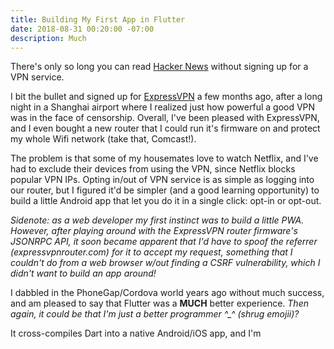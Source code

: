 ```yaml
---
title: Building My First App in Flutter
date: 2018-08-31 00:20:00 -07:00
description: Much 
---
```


There's only so long you can read [Hacker News](https://news.ycombinator.com/) without signing up for a VPN service. 

I bit the bullet and signed up for [ExpressVPN](https://www.expressvpn.com/) a few months ago, after a long night in a Shanghai airport where I realized just how powerful a good VPN was in the face of censorship. Overall, I've been pleased with ExpressVPN, and I even bought a new router that I could run it's firmware on and protect my whole Wifi network (take that, Comcast!).

The problem is that some of my housemates love to watch Netflix, and I've had to exclude their devices from using the VPN, since Netflix blocks popular VPN IPs. Opting in/out of VPN service is as simple as logging into our router, but I figured it'd be simpler (and a good learning opportunity) to build a little Android app that let you do it in a single click: opt-in or opt-out.

*Sidenote: as a web developer my first instinct was to build a little PWA. However, after playing around with the ExpressVPN router firmware's JSONRPC API, it soon became apparent that I'd have to spoof the referrer (expressvpnrouter.com) for it to accept my request, something that I couldn't do from a web browser w/out finding a CSRF vulnerability, which I didn't want to build an app around!*

I dabbled in the PhoneGap/Cordova world years ago without much success, and am pleased to say that Flutter was a **MUCH** better experience. *Then again, it could be that I'm just a better programmer ^_^ (shrug emojii)?*

It cross-compiles Dart into a native Android/iOS app, and I'm 